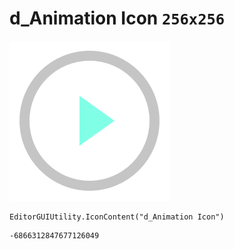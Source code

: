 # d_Animation Icon `256x256`
<img src="/img/d_Animation%20Icon.png" width=256 height=256>

``` CSharp
EditorGUIUtility.IconContent("d_Animation Icon")
```
```
-6866312847677126049
```
